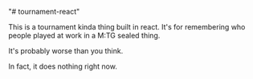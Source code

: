 "# tournament-react" 

This is a tournament kinda thing built in react. It's for remembering who people played at work in a M:TG sealed thing.

It's probably worse than you think.

In fact, it does nothing right now.
